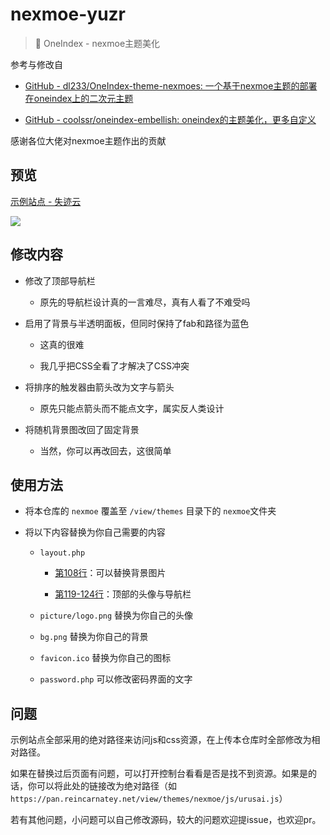 # nexmoe-yuzr

> 🌻 OneIndex - nexmoe主题美化

参考与修改自

- [GitHub - dl233/OneIndex-theme-nexmoes: 一个基于nexmoe主题的部署在oneindex上的二次元主题](https://github.com/dl233/OneIndex-theme-nexmoes) 

- [GitHub - coolssr/oneindex-embellish: oneindex的主题美化，更多自定义](https://github.com/coolssr/oneindex-embellish)

感谢各位大佬对nexmoe主题作出的贡献

## 预览

[示例站点 - 失迹云](https://pan.reincarnatey.net)

![](https://s2.loli.net/2023/01/16/d7hFOg1ZHj9fnEx.png)

## 修改内容

- 修改了顶部导航栏
  
  - 原先的导航栏设计真的一言难尽，真有人看了不难受吗

- 启用了背景与半透明面板，但同时保持了fab和路径为蓝色
  
  - 这真的很难
  
  - 我几乎把CSS全看了才解决了CSS冲突

- 将排序的触发器由箭头改为文字与箭头
  
  - 原先只能点箭头而不能点文字，属实反人类设计

- 将随机背景图改回了固定背景
  
  - 当然，你可以再改回去，这很简单

## 使用方法

- 将本仓库的 `nexmoe` 覆盖至 `/view/themes` 目录下的 `nexmoe`文件夹

- 将以下内容替换为你自己需要的内容
  
  - `layout.php`
    
    - [第108行](https://github.com/Mitr-yuzr/nexmoe-yuzr/blob/main/nexmoe/layout.php#L108)：可以替换背景图片
    
    - [第119-124行](https://github.com/Mitr-yuzr/nexmoe-yuzr/blob/main/nexmoe/layout.php#L119-L124)：顶部的头像与导航栏
  
  - `picture/logo.png` 替换为你自己的头像
  
  - `bg.png` 替换为你自己的背景
  
  - `favicon.ico` 替换为你自己的图标
  
  - `password.php` 可以修改密码界面的文字

## 问题

示例站点全部采用的绝对路径来访问js和css资源，在上传本仓库时全部修改为相对路径。

如果在替换过后页面有问题，可以打开控制台看看是否是找不到资源。如果是的话，你可以将此处的链接改为绝对路径（如`https://pan.reincarnatey.net/view/themes/nexmoe/js/urusai.js`）

若有其他问题，小问题可以自己修改源码，较大的问题欢迎提issue，也欢迎pr。
